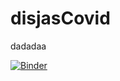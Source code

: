 # disjasCovid
dadadaa

[![Binder](https://mybinder.org/badge_logo.svg)](https://mybinder.org/v2/gh/mukhlish-kun/disjasCovid/main?urlpath=voila%2Frender%2Fdisjas.ipynb)

